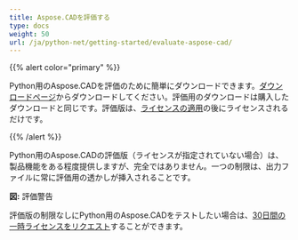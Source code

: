 ```yaml
---
title: Aspose.CADを評価する
type: docs
weight: 50
url: /ja/python-net/getting-started/evaluate-aspose-cad/
---
```


{{% alert color="primary" %}}

Python用のAspose.CADを評価のために簡単にダウンロードできます。[ダウンロードページ](https://downloads.aspose.com/cad/python-net)からダウンロードしてください。評価用のダウンロードは購入したダウンロードと同じです。評価版は、[ライセンスの適用](/cad/python-net/licensing/)の後にライセンスされるだけです。

{{% /alert %}}

Python用のAspose.CADの評価版（ライセンスが指定されていない場合）は、製品機能をある程度提供しますが、完全ではありません。一つの制限は、出力ファイルに常に評価用の透かしが挿入されることです。

**図:** 評価警告

評価版の制限なしにPython用のAspose.CADをテストしたい場合は、[30日間の一時ライセンスをリクエスト](https://purchase.aspose.com/temporary-license)することができます。
